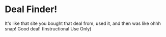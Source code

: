 # Deal Finder!

It's like that site you bought that deal from, used it, and then was like ohhh snap! Good deal! (Instructional Use Only)
